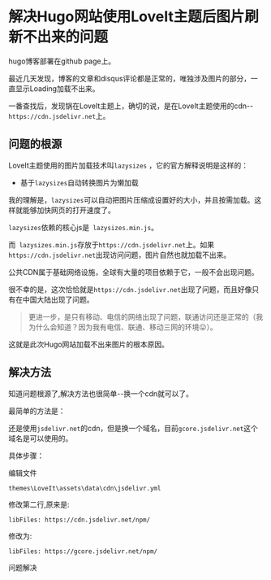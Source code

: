 # 解决Hugo网站使用LoveIt主题后图片刷新不出来的问题

hugo博客部署在github page上。

最近几天发现，博客的文章和disqus评论都是正常的，唯独涉及图片的部分，一直显示Loading加载不出来。

一番查找后，发现锅在LoveIt主题上，确切的说，是在LoveIt主题使用的cdn--`https://cdn.jsdelivr.net`上。

## 问题的根源
LoveIt主题使用的图片加载技术叫`lazysizes` ，它的官方解释说明是这样的：

* 基于`lazysizes`自动转换图片为懒加载

我的理解是，`lazysizes`可以自动把图片压缩成设置好的大小，并且按需加载。这样就能够加快网页的打开速度了。

`lazysizes`依赖的核心js是` lazysizes.min.js`。

而` lazysizes.min.js`存放于`https://cdn.jsdelivr.net`上。如果`https://cdn.jsdelivr.net`出现访问问题，图片自然也就加载不出来。

公共CDN属于基础网络设施，全球有大量的项目依赖于它，一般不会出现问题。

很不幸的是，这次恰恰就是`https://cdn.jsdelivr.net`出现了问题，而且好像只有在中国大陆出现了问题。

> 更进一步，是只有移动、电信的网络出现了问题，联通访问还是正常的（我为什么会知道？因为我有电信、联通、移动三网的环境:stuck_out_tongue:）。

这就是此次Hugo网站加载不出来图片的根本原因。

## 解决方法
知道问题根源了,解决方法也很简单--换一个cdn就可以了。

最简单的方法是：

还是使用`jsdelivr.net`的cdn，但是换一个域名，目前`gcore.jsdelivr.net`这个域名是可以使用的。

具体步骤：

编辑文件

`themes\LoveIt\assets\data\cdn\jsdelivr.yml`

修改第二行,原来是:

`libFiles: https://cdn.jsdelivr.net/npm/`

修改为:

`libFiles: https://gcore.jsdelivr.net/npm/`

问题解决




